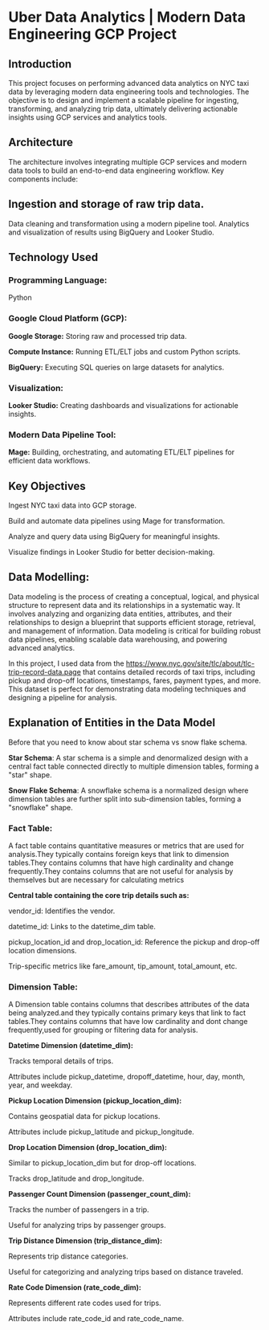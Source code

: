 # Uber Data Analytics | Modern Data Engineering GCP Project
## Introduction
This project focuses on performing advanced data analytics on NYC taxi data by leveraging modern data engineering tools and technologies. The objective is to design and implement a scalable pipeline for ingesting, transforming, and analyzing trip data, ultimately delivering actionable insights using GCP services and analytics tools.

## Architecture
The architecture involves integrating multiple GCP services and modern data tools to build an end-to-end data engineering workflow. Key components include:

## Ingestion and storage of raw trip data.
Data cleaning and transformation using a modern pipeline tool.
Analytics and visualization of results using BigQuery and Looker Studio.
## Technology Used
### Programming Language:
Python

### Google Cloud Platform (GCP):

**Google Storage:** Storing raw and processed trip data.

**Compute Instance:** Running ETL/ELT jobs and custom Python scripts.

**BigQuery:** Executing SQL queries on large datasets for analytics.

### Visualization:

**Looker Studio:** Creating dashboards and visualizations for actionable insights.

### Modern Data Pipeline Tool:

**Mage:** Building, orchestrating, and automating ETL/ELT pipelines for efficient data workflows.

## Key Objectives
Ingest NYC taxi data into GCP storage.

Build and automate data pipelines using Mage for transformation.

Analyze and query data using BigQuery for meaningful insights.

Visualize findings in Looker Studio for better decision-making.
## Data Modelling:
Data modeling is the process of creating a conceptual, logical, and physical structure to represent data and its relationships in a systematic way. It involves analyzing and organizing data entities, attributes, and their relationships to design a blueprint that supports efficient storage, retrieval, and management of information. Data modeling is critical for building robust data pipelines, enabling scalable data warehousing, and powering advanced analytics.

In this project, I used data from the https://www.nyc.gov/site/tlc/about/tlc-trip-record-data.page that contains detailed records of taxi trips, including pickup and drop-off locations, timestamps, fares, payment types, and more. This dataset is perfect for demonstrating data modeling techniques and designing a pipeline for analysis.

## Explanation of Entities in the Data Model
Before that you need to know about star schema vs snow flake schema.

**Star Schema**: A star schema is a simple and denormalized design with a central fact table connected directly to multiple dimension tables, forming a "star" shape.

**Snow Flake Schema**: A snowflake schema is a normalized design where dimension tables are further split into sub-dimension tables, forming a "snowflake" shape.

### Fact Table:
A fact table contains quantitative measures or metrics that are used for analysis.They typically contains foreign keys that link to dimension tables.They contains columns that have high cardinality and change frequently.They contains columns that are not useful for analysis by themselves but are necessary for calculating metrics

**Central table containing the core trip details such as:**

vendor_id: Identifies the vendor.

datetime_id: Links to the datetime_dim table.

pickup_location_id and drop_location_id: Reference the pickup and drop-off location dimensions.

Trip-specific metrics like fare_amount, tip_amount, total_amount, etc.

### Dimension Table:
A Dimension table contains columns that describes attributes of the data being analyzed.and they typically contains primary keys that link to fact tables.They contains columns that have low cardinality and dont change frequently,used for grouping or filtering data for analysis.

**Datetime Dimension (datetime_dim):**

Tracks temporal details of trips.

Attributes include pickup_datetime, dropoff_datetime, hour, day, month, year, and weekday.

**Pickup Location Dimension (pickup_location_dim):**

Contains geospatial data for pickup locations.

Attributes include pickup_latitude and pickup_longitude.

**Drop Location Dimension (drop_location_dim):**

Similar to pickup_location_dim but for drop-off locations.

Tracks drop_latitude and drop_longitude.

**Passenger Count Dimension (passenger_count_dim):**

Tracks the number of passengers in a trip.

Useful for analyzing trips by passenger groups.

**Trip Distance Dimension (trip_distance_dim):**

Represents trip distance categories.

Useful for categorizing and analyzing trips based on distance traveled.

**Rate Code Dimension (rate_code_dim):**

Represents different rate codes used for trips.

Attributes include rate_code_id and rate_code_name.

